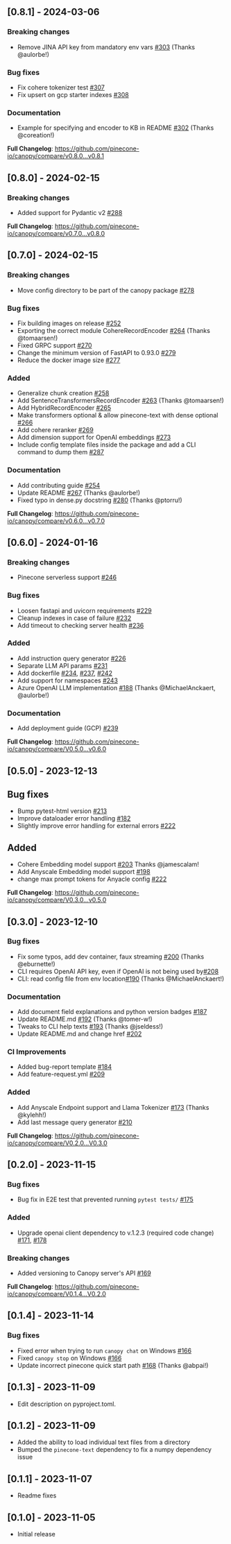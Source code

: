 ## [0.8.1] - 2024-03-06
### Breaking changes
* Remove JINA API key from mandatory env vars [#303](https://github.com/pinecone-io/canopy/pull/303) (Thanks @aulorbe!)

### Bug fixes
* Fix cohere tokenizer test [#307](https://github.com/pinecone-io/canopy/pull/307)
* Fix upsert on gcp starter indexes [#308](https://github.com/pinecone-io/canopy/pull/308)

### Documentation
* Example for specifying and encoder to KB in README [#302](https://github.com/pinecone-io/canopy/pull/302) (Thanks @coreation!)

**Full Changelog**: https://github.com/pinecone-io/canopy/compare/v0.8.0...v0.8.1

## [0.8.0] - 2024-02-15
### Breaking changes
* Added support for Pydantic v2 [#288](https://github.com/pinecone-io/canopy/pull/288)

**Full Changelog**: https://github.com/pinecone-io/canopy/compare/v0.7.0...v0.8.0

## [0.7.0] - 2024-02-15
### Breaking changes
* Move config directory to be part of the canopy package [#278](https://github.com/pinecone-io/canopy/pull/278)

### Bug fixes
* Fix building images on release [#252](https://github.com/pinecone-io/canopy/pull/252)
* Exporting the correct module CohereRecordEncoder [#264](https://github.com/pinecone-io/canopy/pull/264) (Thanks @tomaarsen!)
* Fixed GRPC support [#270](https://github.com/pinecone-io/canopy/pull/270)
* Change the minimum version of FastAPI to 0.93.0 [#279](https://github.com/pinecone-io/canopy/pull/279)
* Reduce the docker image size [#277](https://github.com/pinecone-io/canopy/pull/277)

### Added
* Generalize chunk creation [#258](https://github.com/pinecone-io/canopy/pull/258)
* Add SentenceTransformersRecordEncoder [#263](https://github.com/pinecone-io/canopy/pull/263) (Thanks @tomaarsen!)
* Add HybridRecordEncoder [#265](https://github.com/pinecone-io/canopy/pull/265)
* Make transformers optional & allow pinecone-text with dense optional [#266](https://github.com/pinecone-io/canopy/pull/266)
* Add cohere reranker [#269](https://github.com/pinecone-io/canopy/pull/269)
* Add dimension support for OpenAI embeddings [#273](https://github.com/pinecone-io/canopy/pull/273)
* Include config template files inside the package and add a CLI command to dump them [#287](https://github.com/pinecone-io/canopy/pull/287)

### Documentation
* Add contributing guide [#254](https://github.com/pinecone-io/canopy/pull/254)
* Update README [#267](https://github.com/pinecone-io/canopy/pull/267) (Thanks @aulorbe!)
* Fixed typo in dense.py docstring [#280](https://github.com/pinecone-io/canopy/pull/280) (Thanks @ptorru!)

**Full Changelog**: https://github.com/pinecone-io/canopy/compare/v0.6.0...v0.7.0

## [0.6.0] - 2024-01-16
### Breaking changes
* Pinecone serverless support [#246](https://github.com/pinecone-io/canopy/pull/246)

### Bug fixes
* Loosen fastapi and uvicorn requirements [#229](https://github.com/pinecone-io/canopy/pull/229)
* Cleanup indexes in case of failure [#232](https://github.com/pinecone-io/canopy/pull/232)
* Add timeout to checking server health [#236](https://github.com/pinecone-io/canopy/pull/236)

### Added
* Add instruction query generator [#226](https://github.com/pinecone-io/canopy/pull/226)
* Separate LLM API params [#231](https://github.com/pinecone-io/canopy/pull/231)
* Add dockerfile [#234](https://github.com/pinecone-io/canopy/pull/234), [#237](https://github.com/pinecone-io/canopy/pull/237), [#242](https://github.com/pinecone-io/canopy/pull/242)
* Add support for namespaces [#243](https://github.com/pinecone-io/canopy/pull/243)
* Azure OpenAI LLM implementation [#188](https://github.com/pinecone-io/canopy/pull/188) (Thanks @MichaelAnckaert, @aulorbe!)

### Documentation
* Add deployment guide (GCP) [#239](https://github.com/pinecone-io/canopy/pull/239)

**Full Changelog**: https://github.com/pinecone-io/canopy/compare/V0.5.0...v0.6.0


## [0.5.0] - 2023-12-13

## Bug fixes
* Bump pytest-html version [#213](https://github.com/pinecone-io/canopy/pull/213)
* Improve dataloader error handling [#182](https://github.com/pinecone-io/canopy/pull/182)
* Slightly improve error handling for external errors [#222](https://github.com/pinecone-io/canopy/pull/220)

## Added
* Cohere Embedding model support [#203](https://github.com/pinecone-io/canopy/pull/203) Thanks @jamescalam!
* Add Anyscale Embedding model support [#198](https://github.com/pinecone-io/canopy/pull/198)
* change max prompt tokens for Anyacle config [#222](https://github.com/pinecone-io/canopy/pull/222)


**Full Changelog**: https://github.com/pinecone-io/canopy/compare/V0.3.0...v0.5.0


## [0.3.0] - 2023-12-10

### Bug fixes
* Fix some typos, add dev container, faux streaming [#200](https://github.com/pinecone-io/canopy/pull/200) (Thanks @eburnette!)
* CLI requires OpenAI API key, even if OpenAI is not being used by[#208](https://github.com/pinecone-io/canopy/pull/208)
* CLI: read config file from env location[#190](https://github.com/pinecone-io/canopy/pull/190) (Thanks @MichaelAnckaert!)


### Documentation
* Add document field explanations and python version badges [#187](https://github.com/pinecone-io/canopy/pull/187)
* Update README.md [#192](https://github.com/pinecone-io/canopy/pull/192) (Thanks @tomer-w!)
* Tweaks to CLI help texts [#193](https://github.com/pinecone-io/canopy/pull/193) (Thanks @jseldess!)
* Update README.md and change href [#202](https://github.com/pinecone-io/canopy/pull/202)

### CI Improvements
* Added bug-report template [#184](https://github.com/pinecone-io/canopy/pull/184)
* Add feature-request.yml [#209](https://github.com/pinecone-io/canopy/pull/209)

### Added
* Add Anyscale Endpoint support and Llama Tokenizer [#173](https://github.com/pinecone-io/canopy/pull/173) (Thanks @kylehh!)
* Add last message query generator [#210](https://github.com/pinecone-io/canopy/pull/210)


**Full Changelog**: https://github.com/pinecone-io/canopy/compare/V0.2.0...V0.3.0

## [0.2.0] - 2023-11-15

### Bug fixes
- Bug fix in E2E test that prevented running `pytest tests/` [#175](https://github.com/pinecone-io/canopy/pull/175)

### Added
- Upgrade openai client dependency to v.1.2.3 (required code change) [#171](https://github.com/pinecone-io/canopy/pull/171), [#178](https://github.com/pinecone-io/canopy/pull/178)

### Breaking changes
- Added versioning to Canopy server's API [#169](https://github.com/pinecone-io/canopy/pull/169)

**Full Changelog**: https://github.com/pinecone-io/canopy/compare/V0.1.4...V0.2.0
## [0.1.4] - 2023-11-14

### Bug fixes

- Fixed error when trying to run `canopy chat` on Windows [#166](https://github.com/pinecone-io/canopy/issues/166)
- Fixed `canopy stop` on Windows [#166](https://github.com/pinecone-io/canopy/issues/166#issuecomment-1805894866)
- Update incorrect pinecone quick start path [#168](https://github.com/pinecone-io/canopy/pull/168) (Thanks @abpai!)


## [0.1.3] - 2023-11-09
- Edit description on pyproject.toml.

## [0.1.2] - 2023-11-09

- Added the ability to load individual text files from a directory
- Bumped the `pinecone-text` dependency to fix a numpy dependency issue

## [0.1.1] - 2023-11-07

- Readme fixes

## [0.1.0] - 2023-11-05

- Initial release